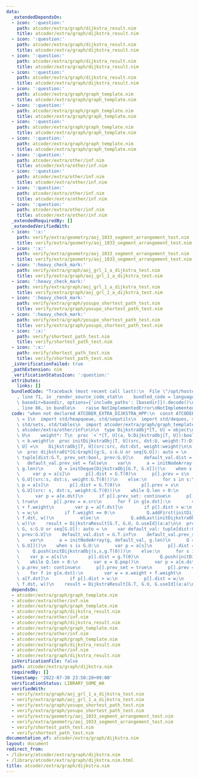```yaml
---
data:
  _extendedDependsOn:
  - icon: ':question:'
    path: atcoder/extra/graph/dijkstra_result.nim
    title: atcoder/extra/graph/dijkstra_result.nim
  - icon: ':question:'
    path: atcoder/extra/graph/dijkstra_result.nim
    title: atcoder/extra/graph/dijkstra_result.nim
  - icon: ':question:'
    path: atcoder/extra/graph/dijkstra_result.nim
    title: atcoder/extra/graph/dijkstra_result.nim
  - icon: ':question:'
    path: atcoder/extra/graph/dijkstra_result.nim
    title: atcoder/extra/graph/dijkstra_result.nim
  - icon: ':question:'
    path: atcoder/extra/graph/graph_template.nim
    title: atcoder/extra/graph/graph_template.nim
  - icon: ':question:'
    path: atcoder/extra/graph/graph_template.nim
    title: atcoder/extra/graph/graph_template.nim
  - icon: ':question:'
    path: atcoder/extra/graph/graph_template.nim
    title: atcoder/extra/graph/graph_template.nim
  - icon: ':question:'
    path: atcoder/extra/graph/graph_template.nim
    title: atcoder/extra/graph/graph_template.nim
  - icon: ':question:'
    path: atcoder/extra/other/inf.nim
    title: atcoder/extra/other/inf.nim
  - icon: ':question:'
    path: atcoder/extra/other/inf.nim
    title: atcoder/extra/other/inf.nim
  - icon: ':question:'
    path: atcoder/extra/other/inf.nim
    title: atcoder/extra/other/inf.nim
  - icon: ':question:'
    path: atcoder/extra/other/inf.nim
    title: atcoder/extra/other/inf.nim
  _extendedRequiredBy: []
  _extendedVerifiedWith:
  - icon: ':x:'
    path: verify/extra/geometry/aoj_1033_segment_arrangement_test.nim
    title: verify/extra/geometry/aoj_1033_segment_arrangement_test.nim
  - icon: ':x:'
    path: verify/extra/geometry/aoj_1033_segment_arrangement_test.nim
    title: verify/extra/geometry/aoj_1033_segment_arrangement_test.nim
  - icon: ':heavy_check_mark:'
    path: verify/extra/graph/aoj_grl_1_a_dijkstra_test.nim
    title: verify/extra/graph/aoj_grl_1_a_dijkstra_test.nim
  - icon: ':heavy_check_mark:'
    path: verify/extra/graph/aoj_grl_1_a_dijkstra_test.nim
    title: verify/extra/graph/aoj_grl_1_a_dijkstra_test.nim
  - icon: ':heavy_check_mark:'
    path: verify/extra/graph/yosupo_shortest_path_test.nim
    title: verify/extra/graph/yosupo_shortest_path_test.nim
  - icon: ':heavy_check_mark:'
    path: verify/extra/graph/yosupo_shortest_path_test.nim
    title: verify/extra/graph/yosupo_shortest_path_test.nim
  - icon: ':x:'
    path: verify/shortest_path_test.nim
    title: verify/shortest_path_test.nim
  - icon: ':x:'
    path: verify/shortest_path_test.nim
    title: verify/shortest_path_test.nim
  _isVerificationFailed: true
  _pathExtension: nim
  _verificationStatusIcon: ':question:'
  attributes:
    links: []
  bundledCode: "Traceback (most recent call last):\n  File \"/opt/hostedtoolcache/Python/3.10.6/x64/lib/python3.10/site-packages/onlinejudge_verify/documentation/build.py\"\
    , line 71, in _render_source_code_stat\n    bundled_code = language.bundle(stat.path,\
    \ basedir=basedir, options={'include_paths': [basedir]}).decode()\n  File \"/opt/hostedtoolcache/Python/3.10.6/x64/lib/python3.10/site-packages/onlinejudge_verify/languages/nim.py\"\
    , line 86, in bundle\n    raise NotImplementedError\nNotImplementedError\n"
  code: "when not declared ATCODER_EXTRA_DIJKSTRA_HPP:\n  const ATCODER_EXTRA_DIJKSTRA_HPP*\
    \ = 1\n  import std/heapqueue, std/sequtils\n  import std/deques, std/options,\
    \ std/sets, std/tables\n  import atcoder/extra/graph/graph_template\n  import\
    \ atcoder/extra/other/inf\n\n\n  type DijkstraObj*[T, U] = object\n    src*, dst*:\
    \ U\n    weight*: T\n  proc `<`*[T, U](a, b:DijkstraObj[T, U]):bool = a.weight\
    \ < b.weight\n  proc initDijkstraObj[T, U](src, dst:U, weight:T):DijkstraObj[T,\
    \ U] =\n    DijkstraObj[T, U](src:src, dst:dst, weight:weight)\n\n  include atcoder/extra/graph/dijkstra_result\n\
    \n  proc dijkstra01*[G:Graph](g:G, s:G.U or seq[G.U]): auto = \n    var default_val:\
    \ tuple[dist:G.T, prev_set:bool, prev:G.U]\n    default_val.dist = G.T.inf\n \
    \   default_val.prev_set = false\n    var\n      a = initNodeArray(g, default_val,\
    \ g.len)\n      Q = initDeque[DijkstraObj[G.T, G.U]]()\n    when s is G.U:\n \
    \     var p = a[s]\n      p[].dist = G.T(0)\n      p[].prev = s\n      Q.addFirst(DijkstraObj[G.T,\
    \ G.U](src:s, dst:s, weight:G.T(0)))\n    else:\n      for s in s:\n        var\
    \ p = a[s]\n        p[].dist = G.T(0)\n        p[].prev = s\n        Q.addFirst(DijkstraObj[G.T,\
    \ G.U](src: s, dst:s, weight:G.T(0)))\n    while Q.len > 0:\n      var e = Q.popFirst()\n\
    \      var p = a[e.dst]\n      if p[].prev_set: continue\n      p[].prev_set =\
    \ true\n      p[].prev = e.src\n      for f in g[e.dst]:\n        var w = e.weight\
    \ + f.weight\n        var p = a[f.dst]\n        if p[].dist > w:\n          p[].dist\
    \ = w;\n          if f.weight == 0:\n            Q.addFirst(initDijkstraObj(e.dst,\
    \ f.dst, w))\n          else:\n            Q.addLast(initDijkstraObj(e.dst, f.dst,\
    \ w))\n    result = DijkstraResult[G.T, G.U, G.useId](a:a)\n\n  proc dijkstra*[G:Graph](g:var\
    \ G, s:G.U or seq[G.U]): auto = \n    var default_val: tuple[dist:G.T, prev_set:bool,\
    \ prev:G.U]\n    default_val.dist = G.T.inf\n    default_val.prev_set = false\n\
    \    var\n      a = initNodeArray(g, default_val, g.len)\n      Q = initHeapQueue[DijkstraObj[G.T,\
    \ G.U]]()\n    when s is G.U:\n      var p = a[s]\n      p[].dist = g.T(0)\n \
    \     Q.push(initDijkstraObj(s,s,g.T(0)))\n    else:\n      for s in s:\n    \
    \    var p = a[s]\n        p[].dist = g.T(0)\n        Q.push(initDijkstraObj(s,s,g.T(0)))\n\
    \    while Q.len > 0:\n      var e = Q.pop()\n      var p = a[e.dst]\n      if\
    \ p.prev_set: continue\n      p[].prev_set = true\n      p[].prev = e.src\n  \
    \    for f in g[e.dst]:\n        var w = e.weight + f.weight\n        var p =\
    \ a[f.dst]\n        if p[].dist > w:\n          p[].dist = w;\n          Q.push(initDijkstraObj(e.dst,\
    \ f.dst, w))\n    result = DijkstraResult[G.T, G.U, G.useId](a:a)\n"
  dependsOn:
  - atcoder/extra/graph/graph_template.nim
  - atcoder/extra/other/inf.nim
  - atcoder/extra/graph/graph_template.nim
  - atcoder/extra/graph/dijkstra_result.nim
  - atcoder/extra/other/inf.nim
  - atcoder/extra/graph/dijkstra_result.nim
  - atcoder/extra/graph/graph_template.nim
  - atcoder/extra/other/inf.nim
  - atcoder/extra/graph/graph_template.nim
  - atcoder/extra/graph/dijkstra_result.nim
  - atcoder/extra/other/inf.nim
  - atcoder/extra/graph/dijkstra_result.nim
  isVerificationFile: false
  path: atcoder/extra/graph/dijkstra.nim
  requiredBy: []
  timestamp: '2022-07-30 23:50:20+09:00'
  verificationStatus: LIBRARY_SOME_WA
  verifiedWith:
  - verify/extra/graph/aoj_grl_1_a_dijkstra_test.nim
  - verify/extra/graph/aoj_grl_1_a_dijkstra_test.nim
  - verify/extra/graph/yosupo_shortest_path_test.nim
  - verify/extra/graph/yosupo_shortest_path_test.nim
  - verify/extra/geometry/aoj_1033_segment_arrangement_test.nim
  - verify/extra/geometry/aoj_1033_segment_arrangement_test.nim
  - verify/shortest_path_test.nim
  - verify/shortest_path_test.nim
documentation_of: atcoder/extra/graph/dijkstra.nim
layout: document
redirect_from:
- /library/atcoder/extra/graph/dijkstra.nim
- /library/atcoder/extra/graph/dijkstra.nim.html
title: atcoder/extra/graph/dijkstra.nim
---
```

